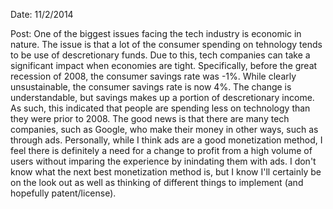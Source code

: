 Date: 11/2/2014

Post: One of the biggest issues facing the tech industry is economic in nature. The issue is that a lot of the consumer spending on tehnology tends to be use of descretionary funds. Due to this, tech companies can take a significant impact when economies are tight. Specifically, before the great recession of 2008, the consumer savings rate was -1%. While clearly unsustainable, the consumer savings rate is now 4%. The change is understandable, but savings makes up a portion of descretionary income. As such, this indicated that people are spending less on technology than they were prior to 2008. The good news is that there are many tech companies, such as Google, who make their money in other ways, such as through ads. Personally, while I think ads are a good monetization method, I feel there is definitely a need for a change to profit from a high volume of users without imparing the experience by inindating them with ads. I don't know what the next best monetization method is, but I know I'll certainly be on the look out as well as thinking of different things to implement (and hopefully patent/license).